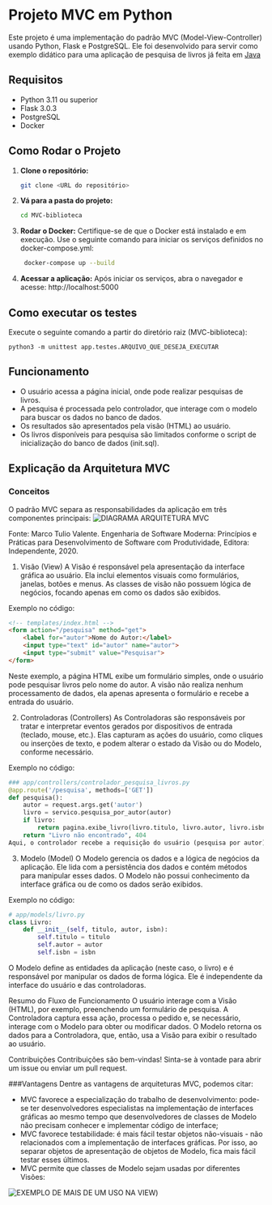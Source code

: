 # Projeto MVC em Python 
Este projeto é uma implementação do padrão MVC (Model-View-Controller) usando Python, Flask e PostgreSQL. Ele foi desenvolvido para servir como exemplo didático para uma aplicação de pesquisa de livros já feita em [Java](https://replit.com/@engsoftmoderna/ExemploArquiteturaMVC#templates/index.html)

## Requisitos

- Python 3.11 ou superior
- Flask 3.0.3
- PostgreSQL
- Docker

## Como Rodar o Projeto

1. **Clone o repositório:**
   ```bash
   git clone <URL do repositório>
   ```

2. **Vá para a pasta do projeto:**
   ```bash
   cd MVC-biblioteca
   ```
  
3. **Rodar o Docker:** Certifique-se de que o Docker está instalado e em execução. Use o seguinte comando para iniciar os serviços definidos no docker-compose.yml:
   ```bash
    docker-compose up --build
   ```
4. **Acessar a aplicação:** Após iniciar os serviços, abra o navegador e acesse: http://localhost:5000

## Como executar os testes
Execute o seguinte comando a partir do diretório raiz (MVC-biblioteca):
```
python3 -m unittest app.testes.ARQUIVO_QUE_DESEJA_EXECUTAR
```

## Funcionamento
- O usuário acessa a página inicial, onde pode realizar pesquisas de livros.
- A pesquisa é processada pelo controlador, que interage com o modelo para buscar os dados no banco de dados.
- Os resultados são apresentados pela visão (HTML) ao usuário.
- Os livros disponíveis para pesquisa são limitados conforme o script de inicialização do banco de dados (init.sql).

## Explicação da Arquitetura MVC
### Conceitos
O padrão MVC separa as responsabilidades da aplicação em três componentes principais:
![DIAGRAMA ARQUITETURA MVC](https://engsoftmoderna.info/figs/cap7/mvc.svg)

Fonte: Marco Tulio Valente. Engenharia de Software Moderna: Princípios e Práticas para Desenvolvimento de Software com Produtividade,     Editora: Independente, 2020.

1. Visão (View)
A Visão é responsável pela apresentação da interface gráfica ao usuário. Ela inclui elementos visuais como formulários, janelas, botões e menus. As classes de visão não possuem lógica de negócios, focando apenas em como os dados são exibidos.

Exemplo no código:

```html
<!-- templates/index.html -->
<form action="/pesquisa" method="get">
    <label for="autor">Nome do Autor:</label>
    <input type="text" id="autor" name="autor">
    <input type="submit" value="Pesquisar">
</form>
```
Neste exemplo, a página HTML exibe um formulário simples, onde o usuário pode pesquisar livros pelo nome do autor. A visão não realiza nenhum processamento de dados, ela apenas apresenta o formulário e recebe a entrada do usuário.

2. Controladoras (Controllers)
As Controladoras são responsáveis por tratar e interpretar eventos gerados por dispositivos de entrada (teclado, mouse, etc.). Elas capturam as ações do usuário, como cliques ou inserções de texto, e podem alterar o estado da Visão ou do Modelo, conforme necessário.

Exemplo no código:

```python
### app/controllers/controlador_pesquisa_livros.py
@app.route('/pesquisa', methods=['GET'])
def pesquisa():
    autor = request.args.get('autor')
    livro = servico.pesquisa_por_autor(autor)
    if livro:
        return pagina.exibe_livro(livro.titulo, livro.autor, livro.isbn)
    return "Livro não encontrado", 404
Aqui, o controlador recebe a requisição do usuário (pesquisa por autor), processa os dados com a ajuda do Modelo e, então, utiliza a Visão para exibir o resultado. Ele atua como intermediário entre o usuário e a lógica da aplicação.
```

3. Modelo (Model)
O Modelo gerencia os dados e a lógica de negócios da aplicação. Ele lida com a persistência dos dados e contém métodos para manipular esses dados. O Modelo não possui conhecimento da interface gráfica ou de como os dados serão exibidos.

Exemplo no código:

```python
# app/models/livro.py
class Livro:
    def __init__(self, titulo, autor, isbn):
        self.titulo = titulo
        self.autor = autor
        self.isbn = isbn
```
O Modelo define as entidades da aplicação (neste caso, o livro) e é responsável por manipular os dados de forma lógica. Ele é independente da interface do usuário e das controladoras.

Resumo do Fluxo de Funcionamento
O usuário interage com a Visão (HTML), por exemplo, preenchendo um formulário de pesquisa.
A Controladora captura essa ação, processa o pedido e, se necessário, interage com o Modelo para obter ou modificar dados.
O Modelo retorna os dados para a Controladora, que, então, usa a Visão para exibir o resultado ao usuário.

  
Contribuições
Contribuições são bem-vindas! Sinta-se à vontade para abrir um issue ou enviar um pull request.

###Vantagens
Dentre as vantagens de arquiteturas MVC, podemos citar:

- MVC favorece a especialização do trabalho de desenvolvimento: pode-se ter desenvolvedores especialistas na implementação de interfaces gráficas ao mesmo tempo que desenvolvedores de classes de Modelo não precisam conhecer e implementar código de interface;
- MVC favorece testabilidade: é mais fácil testar objetos não-visuais - não relacionados com a implementação de interfaces gráficas. Por isso, ao separar objetos de apresentação de objetos de Modelo, fica mais fácil testar esses últimos.
- MVC permite que classes de Modelo sejam usadas por diferentes Visões:

![EXEMPLO DE MAIS DE UM USO NA VIEW](https://engsoftmoderna.info/figs/cap7/clock.png))







